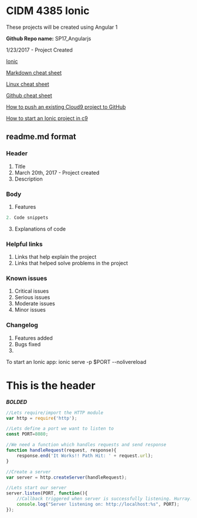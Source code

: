 # CIDM 4385 Ionic
  These projects will be created using Angular 1

**Github Repo name:** SP17_Angularjs

1/23/2017 - Project Created

[Ionic](https://ionicframework.com/)

[Markdown cheat sheet](https://github.com/adam-p/markdown-here/wiki/Markdown-Cheatsheet)

[Linux cheat sheet](https://files.fosswire.com/2007/08/fwunixref.pdf)

[Github cheat sheet](https://www.git-tower.com/blog/git-cheat-sheet/)

[How to push an existing Cloud9 project to GitHub](http://lepidllama.net/blog/how-to-push-an-existing-cloud9-project-to-github/)

[How to start an Ionic project in c9](https://github.com/ahuimanu/cidm4385-2016sp-ionic-basics)

## readme.md format

### Header
1. Title
2. March 20th, 2017 - Project created
3. Description

### Body
1. Features
```javascript
2. Code snippets
```
3. Explanations of code

### Helpful links
1. Links that help explain the project
2. Links that helped solve problems in the project

### Known issues
1. Critical issues
2. Serious issues
3. Moderate issues
4. Minor issues

### Changelog
1. Features added
2. Bugs fixed
3. 

To start an Ionic app: ionic serve -p $PORT --nolivereload

# This is the header

**_BOLDED_**

```javascript
//Lets require/import the HTTP module
var http = require('http');

//Lets define a port we want to listen to
const PORT=8080; 

//We need a function which handles requests and send response
function handleRequest(request, response){
    response.end('It Works!! Path Hit: ' + request.url);
}

//Create a server
var server = http.createServer(handleRequest);

//Lets start our server
server.listen(PORT, function(){
    //Callback triggered when server is successfully listening. Hurray!
    console.log("Server listening on: http://localhost:%s", PORT);
});
```